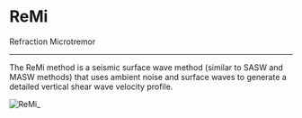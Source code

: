 # ReMi
Refraction Microtremor
***
The ReMi method is a seismic surface wave method (similar to SASW and MASW methods) that uses ambient noise and surface waves to generate a detailed vertical shear wave velocity profile.

![ReMi_](https://user-images.githubusercontent.com/61337898/164617655-60dcb846-90c9-4de4-b898-59b540b3daf0.jpg)

